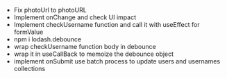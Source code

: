 - Fix photoUrl to photoURL
- Implement onChange and check UI impact
- Implement checkUsername function and call it with useEffect for formValue 
- npm i lodash.debounce
- wrap checkUsername function body in debounce
- wrap it in useCallBack to memoize the debounce object
- implement onSubmit use batch process to update users and usernames collections